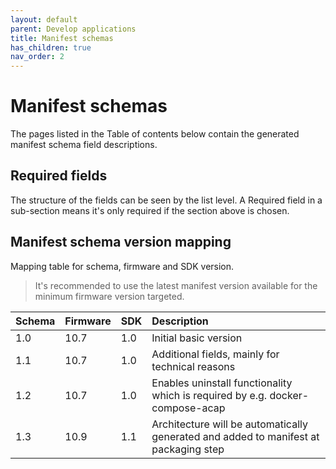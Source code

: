 ```yaml
---
layout: default
parent: Develop applications
title: Manifest schemas
has_children: true
nav_order: 2
---
```


# Manifest schemas
The pages listed in the Table of contents below contain the generated manifest
schema field descriptions.

## Required fields
The structure of the fields can be seen by the list level. A Required field in
a sub-section means it's only required if the section above is chosen.

## Manifest schema version mapping
Mapping table for schema, firmware and SDK version.

> It's recommended to use the latest manifest version available for the minimum
> firmware version targeted.

| Schema | Firmware | SDK  | Description |
| :----- | :------- | :--  | :---------- |
| 1.0    | 10.7     | 1.0  | Initial basic version |
| 1.1    | 10.7     | 1.0  | Additional fields, mainly for technical reasons |
| 1.2    | 10.7     | 1.0  | Enables uninstall functionality which is required by e.g. docker-compose-acap |
| 1.3    | 10.9     | 1.1  | Architecture will be automatically generated and added to manifest at packaging step |

